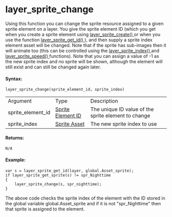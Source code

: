# layer_sprite_change

Using this function you can change the sprite resource assigned to a
given sprite element on a layer. You give the sprite element ID (which
you get when you create a sprite element using [ layer_sprite_create()
](layer_sprite_create) or when you use the function [
layer_sprite_get_id() ](layer_sprite_get_id) ), and then supply a
sprite index element asset will be changed. Note that if the sprite has
sub-images then it will animate too (this can be controlled using the [
layer_sprite_index() ](layer_sprite_index) and [
layer_sprite_speed() ](layer_sprite_speed) functions). Note that you
can assign a value of -1 as the new sprite index and no sprite will be
shown, although the element will still exist and can still be changed
again later.

#### Syntax:

``` gml
layer_sprite_change(sprite_element_id, sprite_index)
```

|                   |                                                                                                                                        |                                                     |
|-------------------|----------------------------------------------------------------------------------------------------------------------------------------|-----------------------------------------------------|
| Argument          | Type                                                                                                                                   | Description                                         |
| sprite_element_id |  [Sprite Element ID](../../../../../../GameMaker_Language/GML_Reference/Asset_Management/Rooms/Sprite_Layers/layer_sprite_get_id)  | The unique ID value of the sprite element to change |
| sprite_index      |  [Sprite Asset](../../../../../../The_Asset_Editors/Sprites)                                                                       | The new sprite index to use                         |

#### Returns:

``` gml
N/A
```

#### Example:

``` gml
var s = layer_sprite_get_id(layer, global.Asset_sprite);
if layer_sprite_get_sprite(s) != spr_Nighttime
{
    layer_sprite_change(s, spr_nighttime);
}
```

The above code checks the sprite index of the element with the ID stored
in the global variable global.Asset_sprite and if it is not
"spr_Nighttime" then that sprite is assigned to the element.
